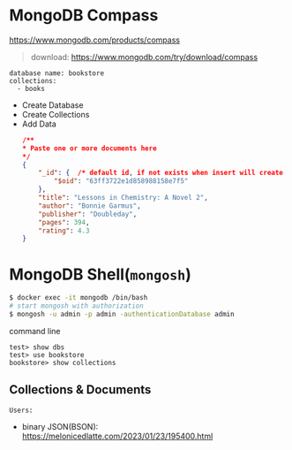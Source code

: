 # MongoDB Compass

https://www.mongodb.com/products/compass

> download: https://www.mongodb.com/try/download/compass

```
database name: bookstore
collections:
  - books
```

* Create Database
* Create Collections
* Add Data
    ```json
    /** 
    * Paste one or more documents here
    */
    {
        "_id": {  /* default id, if not exists when insert will create one automatically */
            "$oid": "63ff3722e1d858988158e7f5"
        },
        "title": "Lessons in Chemistry: A Novel 2",
        "author": "Bonnie Garmus",
        "publisher": "Doubleday",
        "pages": 394,
        "rating": 4.3
    }
    ```

# MongoDB Shell(`mongosh`)

```bash
$ docker exec -it mongodb /bin/bash
# start mongosh with authorization
$ mongosh -u admin -p admin -authenticationDatabase admin
```

command line

```
test> show dbs
test> use bookstore
bookstore> show collections

```

## Collections & Documents

```
Users: 
```

* binary JSON(BSON): https://melonicedlatte.com/2023/01/23/195400.html


